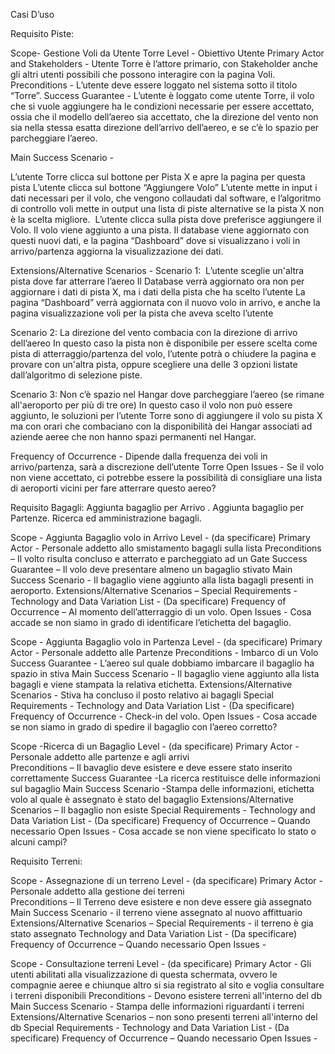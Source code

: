 Casi D’uso

Requisito Piste:

Scope- Gestione Voli da Utente Torre
Level - Obiettivo Utente
Primary Actor and Stakeholders - Utente Torre è l’attore primario, con Stakeholder anche gli altri utenti possibili che possono interagire con la pagina Voli. 
Preconditions - L’utente deve essere loggato nel sistema sotto il titolo “Torre”.
Success Guarantee - L’utente è loggato come utente Torre, il volo che si vuole aggiungere ha le condizioni necessarie per essere accettato, ossia che il modello dell’aereo sia accettato, che la direzione del vento non sia nella stessa esatta direzione dell’arrivo dell’aereo, e se c’è lo spazio per parcheggiare l’aereo.

Main Success Scenario - 


L’utente Torre clicca sul bottone per Pista X e apre la pagina per questa pista
L’utente clicca sul bottone “Aggiungere Volo”
L’utente mette in input i dati necessari per il volo, che vengono collaudati dal software, e l’algoritmo di controllo voli mette in output una lista di piste alternative se la pista X non è la scelta migliore. 
L’utente clicca sulla pista dove preferisce aggiungere il Volo.
Il volo viene aggiunto a una pista.
Il database viene aggiornato con questi nuovi dati, e la pagina “Dashboard” dove si visualizzano i voli in arrivo/partenza aggiorna la visualizzazione dei dati.

Extensions/Alternative Scenarios -
Scenario 1:  L’utente sceglie un'altra pista dove far atterrare l’aereo
Il Database verrà aggiornato ora non per aggiornare i dati di pista X, ma i dati della pista che ha scelto l’utente
La pagina “Dashboard” verrà aggiornata con il nuovo volo in arrivo, e anche la pagina visualizzazione voli per la pista che aveva scelto l’utente

Scenario 2: La direzione del vento combacia con la direzione di arrivo dell’aereo
In questo caso la pista non è disponibile per essere scelta come pista di atterraggio/partenza del volo, l’utente potrà o chiudere la pagina e provare con un'altra pista, oppure scegliere una delle 3 opzioni listate dall’algoritmo di selezione piste.

Scenario 3: Non c’è spazio nel Hangar dove parcheggiare l’aereo (se rimane all'aeroporto per più di tre ore)
In questo caso il volo non può essere aggiunto, le soluzioni per l’utente Torre sono di aggiungere il volo su pista X ma con orari che combaciano con la disponibilità dei Hangar associati ad aziende aeree che non hanno spazi permanenti nel Hangar.

Frequency of Occurrence - Dipende dalla frequenza dei voli in arrivo/partenza, sarà a discrezione dell’utente Torre
Open Issues - Se il volo non viene accettato, ci potrebbe essere la possibilità di consigliare una lista di aeroporti vicini per fare atterrare questo aereo?

Requisito Bagagli: 
Aggiunta bagaglio per Arrivo .
Aggiunta bagaglio per Partenze.
Ricerca ed amministrazione bagagli. 


Scope - Aggiunta Bagaglio volo in Arrivo
Level - (da specificare)
Primary Actor - Personale addetto allo smistamento bagagli sulla lista 
Preconditions – Il volto risulta concluso e atterrato e parcheggiato ad un Gate
Success Guarantee – Il volo deve presentare almeno un bagaglio stivato
Main Success Scenario - Il bagaglio viene aggiunto alla lista bagagli presenti in aeroporto.
Extensions/Alternative Scenarios –
Special Requirements - 
Technology and Data Variation  List - (Da  specificare)
Frequency of Occurrence – Al momento dell’atterraggio di un volo. 
Open Issues - Cosa accade se non siamo in grado di identificare l’etichetta del bagaglio. 

Scope - Aggiunta Bagaglio volo in Partenza
Level - (da specificare)
Primary Actor - Personale addetto alle Partenze 
Preconditions - Imbarco di un Volo
Success Guarantee - L’aereo sul quale dobbiamo imbarcare il bagaglio ha spazio in stiva
Main Success Scenario - Il bagaglio viene aggiunto alla lista bagagli e viene stampata la relativa etichetta. 
Extensions/Alternative Scenarios - Stiva ha concluso il posto relativo ai bagagli
Special Requirements - 
Technology and Data Variation List - (Da specificare)
Frequency of Occurrence - Check-in del volo.
Open Issues - Cosa accade se non siamo in grado di spedire il bagaglio con l’aereo corretto?

Scope -Ricerca di un Bagaglio 
Level - (da specificare)
Primary Actor - Personale addetto alle partenze e agli arrivi  
Preconditions – Il bavaglio deve esistere e deve essere stato inserito correttamente
Success Guarantee -La ricerca restituisce delle informazioni sul bagaglio 
Main Success Scenario -Stampa delle informazioni, etichetta volo al quale è assegnato è stato del bagaglio
Extensions/Alternative Scenarios – Il bagaglio non esiste 
Special Requirements - 
Technology and Data Variation  List - (Da specificare)
Frequency of Occurrence – Quando necessario 
Open Issues - Cosa accade se non viene specificato lo stato o alcuni campi?


Requisito Terreni:

Scope -  Assegnazione di un terreno 
Level - (da specificare)
Primary Actor - Personale addetto alla gestione dei terreni  
Preconditions – Il Terreno deve esistere e  non deve essere già assegnato
Main Success Scenario - il terreno viene assegnato al nuovo affittuario
Extensions/Alternative Scenarios – Special Requirements -  il terreno è gia stato assegnato
Technology and Data Variation  List - (Da specificare)
Frequency of Occurrence – Quando necessario 
Open Issues - 

Scope - Consultazione terreni
Level - (da specificare)
Primary Actor - Gli utenti abilitati alla visualizzazione di questa schermata, ovvero le compagnie aeree e chiunque altro si sia registrato al sito e  voglia consultare i terreni disponibili
Preconditions -  Devono esistere terreni all'interno del db
Main Success Scenario - Stampa delle informazioni riguardanti i terreni
Extensions/Alternative Scenarios – non sono presenti terreni all'interno del db
Special Requirements - 
Technology and Data Variation  List - (Da specificare)
Frequency of Occurrence – Quando necessario 
Open Issues - 
